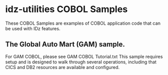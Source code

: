 # idz-utilities COBOL Samples
These COBOL Samples are examples of COBOL application code that can be used with IDz features. 


## The Global Auto Mart (GAM) sample.
For GAM COBOL, please see GAM COBOL Tutorial.txt  This sample requires setup and is designed to walk through several operations, including that CICS and DB2 resources are available and configured.
